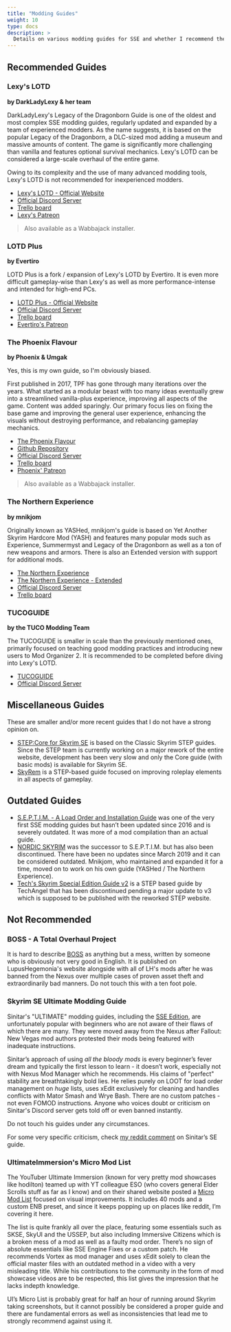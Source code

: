 ```yaml
---
title: "Modding Guides"
weight: 10
type: docs
description: >
  Details on various modding guides for SSE and whether I recommend them.
---
```


## Recommended Guides

### Lexy's LOTD

**by DarkLadyLexy & her team**

DarkLadyLexy's Legacy of the Dragonborn Guide is one of the oldest and most complex SSE modding guides, regularly updated and expanded by a team of experienced modders. As the name suggests, it is based on the popular Legacy of the Dragonborn, a DLC-sized mod adding a museum and massive amounts of content. The game is significantly more challenging than vanilla and features optional survival mechanics. Lexy's LOTD can be considered a large-scale overhaul of the entire game.

Owing to its complexity and the use of many advanced modding tools, Lexy's LOTD is not recommended for inexperienced modders.

- [Lexy's LOTD - Official Website](https://lexyslotd.com/)
- [Official Discord Server](https://discord.com/invite/xj7JcZ7)
- [Trello board](https://trello.com/b/V4o4FPSl/lexys-legacy-of-the-dragonborn-special-edition-suggested-mods)
- [Lexy's Patreon](https://www.patreon.com/user?u=185725)

> Also available as a Wabbajack installer.

### LOTD Plus

**by Evertiro**

LOTD Plus is a fork / expansion of Lexy's LOTD by Evertiro. It is even more difficult gameplay-wise than Lexy's as well as more performance-intense and intended for high-end PCs.

- [LOTD Plus - Official Website](https://lotdplus.com/)
- [Official Discord Server](https://discord.com/invite/DFrVZgM)
- [Trello board](https://trello.com/b/4frV9G6X/suggested-mods)
- [Evertiro's Patreon](https://www.patreon.com/lotdplus)

### The Phoenix Flavour

**by Phoenix & Umgak**

Yes, this is my own guide, so I'm obviously biased.

First published in 2017, TPF has gone through many iterations over the years. What started as a modular beast with too many ideas eventually grew into a streamlined vanilla-plus experience, improving all aspects of the game. Content was added sparingly. Our primary focus lies on fixing the base game and improving the general user experience, enhancing the visuals without destroying performance, and rebalancing gameplay mechanics.

- [The Phoenix Flavour](https://foreverphoenix.github.io/)
- [Github Repository](https://github.com/foreverphoenix/the-phoenix-flavour)
- [Official Discord Server](https://discord.com/invite/BpwXX5f)
- [Trello board](https://trello.com/b/Rv20fMdV/the-phoenix-flavour-additional-mods)
- [Phoenix' Patreon](https://www.patreon.com/thephoenixflavour)

> Also available as a Wabbajack installer.

### The Northern Experience

**by mnikjom**

Originally known as YASHed, mnikjom's guide is based on Yet Another Skyrim Hardcore Mod (YASH) and features many popular mods such as Experience, Summermyst and Legacy of the Dragonborn as well as a ton of new weapons and armors. There is also an Extended version with support for additional mods.

- [The Northern Experience](https://www.nexusmods.com/skyrimspecialedition/mods/23894)
- [The Northern Experience - Extended](https://www.nexusmods.com/skyrimspecialedition/mods/25479)
- [Official Discord Server](https://discord.com/invite/fuhsnph)
- [Trello board](https://trello.com/b/HcG7ZLBW/the-northern-experience)

### TUCOGUIDE

**by the TUCO Modding Team**

The TUCOGUIDE is smaller in scale than the previously mentioned ones, primarily focused on teaching good modding practices and introducing new users to Mod Organizer 2. It is recommended to be completed before diving into Lexy's LOTD.

- [TUCOGUIDE](https://www.nexusmods.com/skyrimspecialedition/mods/10694)
- [Official Discord Server](https://discord.com/invite/tvjWjCr)

## Miscellaneous Guides

These are smaller and/or more recent guides that I do not have a strong opinion on.

- [STEP:Core for Skyrim SE](https://wiki.step-project.com/STEP:0.3.0b) is based on the Classic Skyrim STEP guides. Since the STEP team is currently working on a major rework of the entire website, development has been very slow and only the Core guide (with basic mods) is available for Skyrim SE.
- [SkyRem](https://wiki.step-project.com/User:DrPharmDawg/SkyRem_Guide_Home) is a STEP-based guide focused on improving roleplay elements in all aspects of gameplay.

## Outdated Guides

- [S.E.P.T.I.M. - A Load Order and Installation Guide](https://www.nexusmods.com/skyrimspecialedition/mods/2846) was one of the very first SSE modding guides but hasn’t been updated since 2016 and is severely outdated. It was more of a mod compilation than an actual guide.
- [NORDIC SKYRIM](https://www.nexusmods.com/skyrimspecialedition/mods/12562) was the successor to S.E.P.T.I.M. but has also been discontinued. There have been no updates since March 2019 and it can be considered outdated. Mnikjom, who maintained and expanded it for a time, moved on to work on his own guide (YASHed / The Northern Experience).
- [Tech's Skyrim Special Edition Guide v2](https://wiki.step-project.com/User:TechAngel85/SSE_Guide/v2) is a STEP based guide by TechAngel that has been discontinued pending a major update to v3 which is supposed to be published with the reworked STEP website.

## Not Recommended

### BOSS - A Total Overhaul Project

It is hard to describe [BOSS](https://lhmods.com/boss-a-total-overhaul-project-for-skyrim-se/) as anything but a mess, written by someone who is obviously not very good in English. It is published on LupusHegemonia's website alongside with all of LH's mods after he was banned from the Nexus over multiple cases of proven asset theft and extraordinarily bad manners. Do not touch this with a ten foot pole.

### Skyrim SE Ultimate Modding Guide

Sinitar's "ULTIMATE" modding guides, including the [SSE Edition]((https://www.sinitargaming.com/skyrim_se.html)), are unfortunately popular with beginners who are not aware of their flaws of which there are many. They were moved away from the Nexus after Fallout: New Vegas mod authors protested their mods being featured with inadequate instructions.

Sinitar’s approach of using *all the bloody mods* is every beginner’s fever dream and typically the first lesson to learn - it doesn’t work, especially not with Nexus Mod Manager which he recommends. His claims of "perfect" stability are breathtakingly bold lies. He relies purely on LOOT for load order management on *huge* lists, uses xEdit exclusively for cleaning and handles conflicts with Mator Smash and Wrye Bash. There are no custom patches - not even FOMOD instructions. Anyone who voices doubt or criticism on Sinitar's Discord server gets told off or even banned instantly.

Do not touch his guides under any circumstances.

For some very specific criticism, check [my reddit comment](https://www.reddit.com/r/skyrimmods/comments/d34mx7/shoutout_to_sinitar_gamings_skyrim_se_ultimate/f001nbb?utm_source=share&utm_medium=web2x) on Sinitar’s SE guide.

### UltimateImmersion's Micro Mod List

The YouTuber Ultimate Immersion (known for very pretty mod showcases like hodilton) teamed up with YT colleague ESO (who covers general Elder Scrolls stuff as far as I know) and on their shared  website posted a [Micro Mod List](https://eso-ui.com/skyrim-se-micro-list/) focused on visual improvements. It includes 40 mods and a custom ENB  preset, and since it keeps popping up on places like reddit, I’m covering it here.

The list is quite frankly all over the place, featuring some essentials such as SKSE, SkyUI and the USSEP, but also including Immersive Citizens which is a broken mess of a mod as well as a faulty mod order. There’s no sign of absolute essentials like SSE Engine Fixes or a custom patch. He recommends Vortex as mod manager and uses xEdit solely to clean the official master files with an outdated method in a video with a very misleading title. While his contributions to the community in the form of mod showcase videos are to be respected, this list gives the impression that he lacks indepth knowledge.

UI’s Micro List is probably great for half an hour of running around Skyrim taking screenshots, but it cannot possibly be considered a proper guide and there are fundamental errors as well as inconsistencies that lead me to strongly recommend against using it.